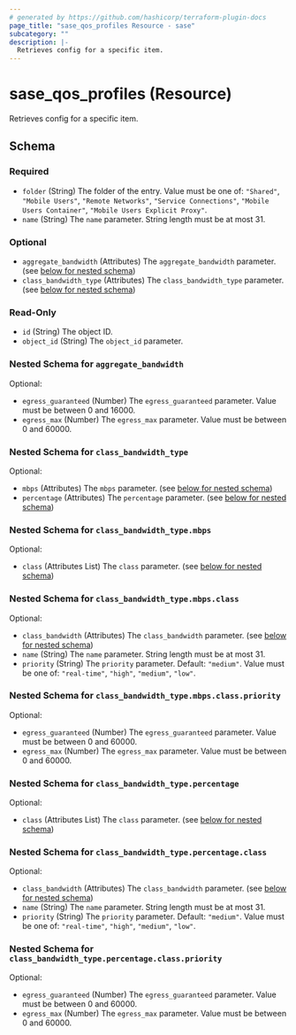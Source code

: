 ```yaml
---
# generated by https://github.com/hashicorp/terraform-plugin-docs
page_title: "sase_qos_profiles Resource - sase"
subcategory: ""
description: |-
  Retrieves config for a specific item.
---
```


# sase_qos_profiles (Resource)

Retrieves config for a specific item.



<!-- schema generated by tfplugindocs -->
## Schema

### Required

- `folder` (String) The folder of the entry. Value must be one of: `"Shared"`, `"Mobile Users"`, `"Remote Networks"`, `"Service Connections"`, `"Mobile Users Container"`, `"Mobile Users Explicit Proxy"`.
- `name` (String) The `name` parameter. String length must be at most 31.

### Optional

- `aggregate_bandwidth` (Attributes) The `aggregate_bandwidth` parameter. (see [below for nested schema](#nestedatt--aggregate_bandwidth))
- `class_bandwidth_type` (Attributes) The `class_bandwidth_type` parameter. (see [below for nested schema](#nestedatt--class_bandwidth_type))

### Read-Only

- `id` (String) The object ID.
- `object_id` (String) The `object_id` parameter.

<a id="nestedatt--aggregate_bandwidth"></a>
### Nested Schema for `aggregate_bandwidth`

Optional:

- `egress_guaranteed` (Number) The `egress_guaranteed` parameter. Value must be between 0 and 16000.
- `egress_max` (Number) The `egress_max` parameter. Value must be between 0 and 60000.


<a id="nestedatt--class_bandwidth_type"></a>
### Nested Schema for `class_bandwidth_type`

Optional:

- `mbps` (Attributes) The `mbps` parameter. (see [below for nested schema](#nestedatt--class_bandwidth_type--mbps))
- `percentage` (Attributes) The `percentage` parameter. (see [below for nested schema](#nestedatt--class_bandwidth_type--percentage))

<a id="nestedatt--class_bandwidth_type--mbps"></a>
### Nested Schema for `class_bandwidth_type.mbps`

Optional:

- `class` (Attributes List) The `class` parameter. (see [below for nested schema](#nestedatt--class_bandwidth_type--mbps--class))

<a id="nestedatt--class_bandwidth_type--mbps--class"></a>
### Nested Schema for `class_bandwidth_type.mbps.class`

Optional:

- `class_bandwidth` (Attributes) The `class_bandwidth` parameter. (see [below for nested schema](#nestedatt--class_bandwidth_type--mbps--class--class_bandwidth))
- `name` (String) The `name` parameter. String length must be at most 31.
- `priority` (String) The `priority` parameter. Default: `"medium"`. Value must be one of: `"real-time"`, `"high"`, `"medium"`, `"low"`.

<a id="nestedatt--class_bandwidth_type--mbps--class--class_bandwidth"></a>
### Nested Schema for `class_bandwidth_type.mbps.class.priority`

Optional:

- `egress_guaranteed` (Number) The `egress_guaranteed` parameter. Value must be between 0 and 60000.
- `egress_max` (Number) The `egress_max` parameter. Value must be between 0 and 60000.




<a id="nestedatt--class_bandwidth_type--percentage"></a>
### Nested Schema for `class_bandwidth_type.percentage`

Optional:

- `class` (Attributes List) The `class` parameter. (see [below for nested schema](#nestedatt--class_bandwidth_type--percentage--class))

<a id="nestedatt--class_bandwidth_type--percentage--class"></a>
### Nested Schema for `class_bandwidth_type.percentage.class`

Optional:

- `class_bandwidth` (Attributes) The `class_bandwidth` parameter. (see [below for nested schema](#nestedatt--class_bandwidth_type--percentage--class--class_bandwidth))
- `name` (String) The `name` parameter. String length must be at most 31.
- `priority` (String) The `priority` parameter. Default: `"medium"`. Value must be one of: `"real-time"`, `"high"`, `"medium"`, `"low"`.

<a id="nestedatt--class_bandwidth_type--percentage--class--class_bandwidth"></a>
### Nested Schema for `class_bandwidth_type.percentage.class.priority`

Optional:

- `egress_guaranteed` (Number) The `egress_guaranteed` parameter. Value must be between 0 and 60000.
- `egress_max` (Number) The `egress_max` parameter. Value must be between 0 and 60000.


